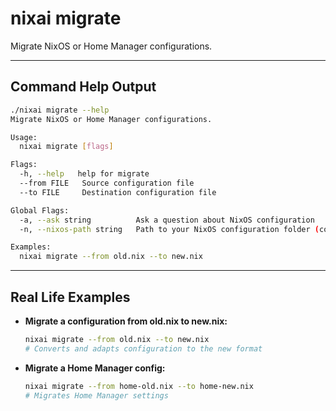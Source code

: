# nixai migrate

Migrate NixOS or Home Manager configurations.

---

## Command Help Output

```sh
./nixai migrate --help
Migrate NixOS or Home Manager configurations.

Usage:
  nixai migrate [flags]

Flags:
  -h, --help   help for migrate
  --from FILE   Source configuration file
  --to FILE     Destination configuration file

Global Flags:
  -a, --ask string          Ask a question about NixOS configuration
  -n, --nixos-path string   Path to your NixOS configuration folder (containing flake.nix or configuration.nix)

Examples:
  nixai migrate --from old.nix --to new.nix
```

---

## Real Life Examples

- **Migrate a configuration from old.nix to new.nix:**
  ```sh
  nixai migrate --from old.nix --to new.nix
  # Converts and adapts configuration to the new format
  ```
- **Migrate a Home Manager config:**
  ```sh
  nixai migrate --from home-old.nix --to home-new.nix
  # Migrates Home Manager settings
  ```
